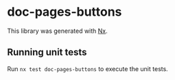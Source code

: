 # doc-pages-buttons

This library was generated with [Nx](https://nx.dev).


## Running unit tests

Run `nx test doc-pages-buttons` to execute the unit tests.

